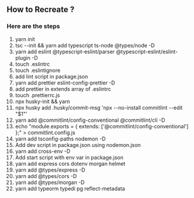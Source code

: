 ## How to Recreate ?

### Here are the steps

1. yarn init
2. tsc --init && yarn add typescript ts-node @types/node -D
3. yarn add eslint @typescript-eslint/parser @typescript-eslint/eslint-plugin -D
4. touch .eslintrc
5. touch .eslintignore
6. add lint script in package.json
7. yarn add prettier eslint-config-prettier -D
8. add prettier in extends array of .eslintrc
9. touch .prettierrc.js
10. npx husky-init && yarn
11. npx husky add .husky/commit-msg 'npx --no-install commitlint --edit "$1"'
12. yarn add  @commitlint/config-conventional @commitlint/cli -D
13. echo "module.exports = { extends: ['@commitlint/config-conventional'] };" > commitlint.config.js
14. yarn add tsconfig-paths nodemon -D
15. Add dev script in package.json using nodemon.json
16. yarn add cross-env -D 
17. Add start script with env var in package.json
18. yarn add express cors dotenv morgan helmet
19. yarn add @types/express -D
20. yarn add @types/cors -D
21. yarn add @types/morgan -D
22. yarn add typeorm typedi pg reflect-metadata

